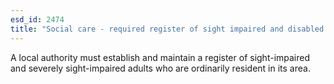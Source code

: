 ```yaml
---
esd_id: 2474
title: "Social care - required register of sight impaired and disabled adults"
---
```


A local authority must establish and maintain a register of sight-impaired and severely sight-impaired adults who are ordinarily resident in its area.  

